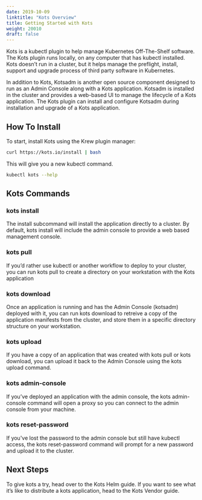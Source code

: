```yaml
---
date: 2019-10-09
linktitle: "Kots Overview"
title: Getting Started with Kots
weight: 20010
draft: false
---
```

Kots is a kubectl plugin to help manage Kubernetes Off-The-Shelf software. The Kots plugin runs locally, on any computer that has kubectl installed. Kots doesn’t run in a cluster, but it helps manage the preflight, install, support and upgrade process of third party software in Kubernetes.

In addition to Kots, Kotsadm is another open source component designed to run as an Admin Console along with a Kots application. Kotsadm is installed in the cluster and provides a web-based UI to manage the lifecycle of a Kots application. The Kots plugin can install and configure Kotsadm during installation and upgrade of a Kots application.

## How To Install
To start, install Kots using the Krew plugin manager:
```bash
curl https://kots.io/install | bash
```

This will give you a new kubectl command.  
```bash
kubectl kots --help  
```

## Kots Commands

### kots install
The install subcommand will install the application directly to a cluster. By default, kots install will include the admin console to provide a web based management console.

### kots pull
If you’d rather use kubectl or another workflow to deploy to your cluster, you can run kots pull to create a directory on your workstation with the Kots application

### kots download
Once an application is running and has the Admin Console (kotsadm) deployed with it, you can run kots download to retreive a copy of the application manifests from the cluster, and store them in a specific directory structure on your workstation.

### kots upload
If you have a copy of an application that was created with kots pull or kots download, you can upload it back to the Admin Console using the kots upload command.

### kots admin-console
If you’ve deployed an application with the admin console, the kots admin-console command will open a proxy so you can connect to the admin console from your machine.

### kots reset-password
If you've lost the password to the admin console but still have kubectl access, the kots reset-password command will prompt for a new password and upload it to the cluster.

## Next Steps
To give kots a try, head over to the Kots Helm guide. If you want to see what it’s like to distribute a kots application, head to the Kots Vendor guide.
